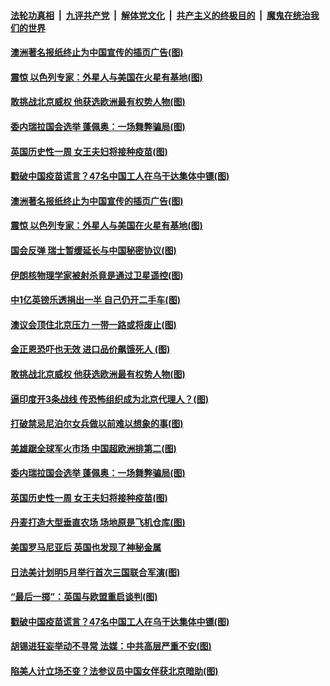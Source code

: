 

####  [法轮功真相](../../../../basic/blob/master/README.md?t=12091202) &nbsp;|&nbsp; [九评共产党](../../../../9ping.md/blob/master/README.md?t=12091202) &nbsp;|&nbsp; [解体党文化](../../../../jtdwh.md/blob/master/README.md?t=12091202)  &nbsp;|&nbsp; [共产主义的终极目的](../../../../gczydzjmd.md/blob/master/README.md?t=12091202) &nbsp;|&nbsp; [魔鬼在统治我们的世界](../../../../mgztzwmdsj.md/blob/master/README.md?t=12091202) 

#### [澳洲著名报纸终止为中国宣传的插页广告(图)](../pages/p9/955192.md?t=12091202) 

#### [震惊 以色列专家：外星人与美国在火星有基地(图)](../pages/p9/955108.md?t=12091202) 

#### [敢挑战北京威权 他获选欧洲最有权势人物(图)](../pages/p9/955079.md?t=12091202) 

#### [委内瑞拉国会选举 蓬佩奥：一场舞弊骗局(图)](../pages/p9/954989.md?t=12091202) 

#### [英国历史性一周 女王夫妇将接种疫苗(图)](../pages/p9/955040.md?t=12091202) 

#### [戳破中国疫苗谎言？47名中国工人在乌干达集体中镖(图)](../pages/p9/954994.md?t=12091202) 

#### [澳洲著名报纸终止为中国宣传的插页广告(图)](../pages/p9/955192.md?t=12091202) 

#### [震惊 以色列专家：外星人与美国在火星有基地(图)](../pages/p9/955108.md?t=12091202) 

#### [国会反弹 瑞士暂缓延长与中国秘密协议(图)](../pages/p9/955187.md?t=12091202) 

#### [伊朗核物理学家被射杀竟是通过卫星遥控(图)](../pages/p9/955186.md?t=12091202) 

#### [中1亿英镑乐透捐出一半 自己仍开二手车(图)](../pages/p9/955185.md?t=12091202) 

#### [澳议会顶住北京压力 一带一路或将废止(图)](../pages/p9/955184.md?t=12091202) 

#### [金正恩恐吓也无效 进口品价飙饿死人 (图)](../pages/p9/955102.md?t=12091202) 

#### [敢挑战北京威权 他获选欧洲最有权势人物(图)](../pages/p9/955079.md?t=12091202) 

#### [逼印度开3条战线 传恐怖组织成为北京代理人？(图)](../pages/p9/954997.md?t=12091202) 

#### [打破禁忌尼泊尔女兵做以前难以想象的事(图)](../pages/p9/955056.md?t=12091202) 

#### [美雄踞全球军火市场 中国超欧洲排第二(图)](../pages/p9/955053.md?t=12091202) 

#### [委内瑞拉国会选举 蓬佩奥：一场舞弊骗局(图)](../pages/p9/954989.md?t=12091202) 

#### [英国历史性一周 女王夫妇将接种疫苗(图)](../pages/p9/955040.md?t=12091202) 

#### [丹麦打造大型垂直农场 场地原是飞机仓库(图)](../pages/p9/955037.md?t=12091202) 

#### [美国罗马尼亚后 英国也发现了神秘金属](../pages/p9/955003.md?t=12091202) 

#### [日法美计划明5月举行首次三国联合军演(图)](../pages/p9/955002.md?t=12091202) 

#### [“最后一掷”：英国与欧盟重启谈判(图)](../pages/p9/954936.md?t=12091202) 

#### [戳破中国疫苗谎言？47名中国工人在乌干达集体中镖(图)](../pages/p9/954994.md?t=12091202) 

#### [胡锡进狂妄举动不寻常 法媒：中共高层严重不安(图)](../pages/p9/954966.md?t=12091202) 

#### [陷美人计立场丕变？法参议员中国女伴获北京暗助(图)](../pages/p9/954889.md?t=12091202) 

